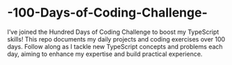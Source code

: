 # -100-Days-of-Coding-Challenge-
I’ve joined the Hundred Days of Coding Challenge to boost my TypeScript skills! This repo documents my daily projects and coding exercises over 100 days. Follow along as I tackle new TypeScript concepts and problems each day, aiming to enhance my expertise and build practical experience.
